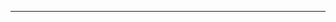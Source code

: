 <!--
CO_OP_TRANSLATOR_METADATA:
{
  "original_hash": "661bbc8e2592ebbb96aa84b1462f5755",
  "translation_date": "2025-08-28T20:39:36+00:00",
  "source_file": "03-Core-Generative-AI-Techniques/README.md",
  "language_code": "uk"
}
-->


---

